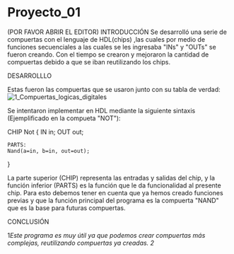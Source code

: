 # Proyecto_01
(POR FAVOR ABRIR EL EDITOR)
INTRODUCCIÓN
Se desarrolló una serie de compuertas con el lenguaje de HDL(chips) ,las cuales por medio de funciones secuenciales a las cuales se les ingresaba "INs" y "OUTs" 
se fueron creando. Con el tiempo se crearon y mejoraron la cantidad de compuertas debido a que se iban reutilizando los chips.


DESARROLLLO

Estas fueron las compuertas que se usaron junto con su tabla de verdad: 
![1_Compuertas_logicas_digitales](https://github.com/Jaider1727/computer_architecture/assets/132866666/6eb6cf56-4c73-4299-9878-2a276f4b5999)

Se intentaron implementar en HDL mediante la siguiente sintaxis (Ejemplificado en la compueta "NOT"): 

CHIP Not {
    IN in;
    OUT out;

    PARTS:
    Nand(a=in, b=in, out=out);
}


La parte superior (CHIP) representa las entradas y salidas del chip, y la función inferior (PARTS) es la función que le da funcionalidad al presente chip. Para esto debemos tener en cuenta que ya hemos creado funciones previas y que la función principal del programa es la compuerta "NAND" que es la base para futuras compuertas.

CONCLUSIÓN

1*Este programa es muy útil ya que podemos crear compuertas más complejas, reutilizando compuertas ya creadas. 
2* 

